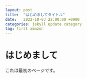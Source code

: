 ```yaml
---
layout: post
title:  "はじめましてタイトル"
date:   2022-10-03 22:00:00 +0900
categories: jekyll update category
tag: first amazon
---
```


# はじめまして

これは最初のページです。
